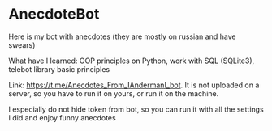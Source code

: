 # AnecdoteBot

Here is my bot with anecdotes (they are mostly on russian and have swears)

What have I learned: OOP principles on Python, work with SQL (SQLite3), telebot library basic principles

Link: https://t.me/Anecdotes_From_IAndermanI_bot. It is not uploaded on a server, so you have to run it on yours, or run it on the machine.

I especially do not hide token from bot, so you can run it with all the settings I did and enjoy funny anecdotes

